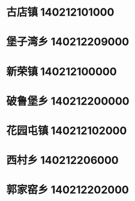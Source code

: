# 古店镇 140212101000
# 堡子湾乡 140212209000
# 新荣镇 140212100000
# 破鲁堡乡 140212200000
# 花园屯镇 140212102000
# 西村乡 140212206000
# 郭家窑乡 140212202000
